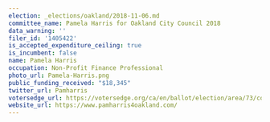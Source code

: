 ```yaml
---
election: _elections/oakland/2018-11-06.md
committee_name: Pamela Harris for Oakland City Council 2018
data_warning: ''
filer_id: '1405422'
is_accepted_expenditure_ceiling: true
is_incumbent: false
name: Pamela Harris
occupation: Non-Profit Finance Professional
photo_url: Pamela-Harris.png
public_funding_received: "$18,345"
twitter_url: Pamharris
votersedge_url: https://votersedge.org/ca/en/ballot/election/area/73/contests/contest/17340/candidate/139756?&county=alameda%20county&election_authority_id=1
website_url: https://www.pamharris4oakland.com/
---
```

